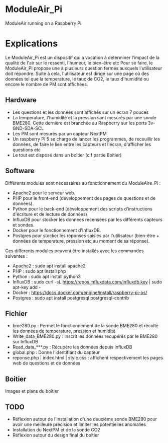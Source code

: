 # ModuleAir_Pi

ModuleAir running on a Raspberry Pi

# Explications

Le ModuleAir_Pi est un dispositif qui a vocation à déterminer l'impact de la qualité de l'air sur le ressenti, l'humeur, le bien-être etc
Pour se faire, le ModuleAir_PI propose une à plusieurs question fermés auxquels l'utilisateur doit répondre. Suite à cela, l'utilisateur est dirigé sur une page où des données tel que la temperature, le taux de CO2, le taux d'humidité ou encore le nombre de PM sont affichées. 

## Hardware

- Les questions et les données sont affichés sur un écran 7 pouces 
- La temperature, l'humidité et la pression sont mesurés par une sonde BME280. Cette dernière est branchée au Raspberry sur les ports 3v-GND-SDA-SCL
- Les PM sont mesurés par un capteur NextPM
- Un raspberry PI 5 se charge de lancer les programmes, de receuillir les données, de faire le lien entre les capteurs et l'écran, d'afficher les questions etc
- Le tout est disposé dans un boîtier (c.f partie Boitier)

## Software

Différents modules sont nécessaires au fonctionnement du ModuleAire_Pi : 
- Apache2 pour le serveur web.
- PHP pour le front-end (développement des pages de questions et de données). 
- Python pour le back-end (développement des scripts d'instructions d'écriture et de lecture de données)
- InfluxDB pour stocker les données recensées par les différents capteurs et sondes. 
- Docker pour le fonctionnement d'InfluxDB.
- Postgres pour stocker les réponses saisies par l'utilisateur (bien-être + données de temperature, pression etc au moment de sa réponse).

Ces differents modules peuvent être installés avec les commandes suivantes : 
- Apache2 : sudo apt install apache2
- PHP : sudo apt install php
- Python : sudo apt install python3
- InfluxDB : sudo curl -sL https://repos.influxdata.com/influxdb.key | sudo apt-key add -
- Docker : https://docs.docker.com/engine/install/raspberry-pi-os/
- Postgres : sudo apt install postgresql postgresql-contrib

## Fichier

- bme280.py : Permet le fonctionnement de la sonde BME280 et récolte les données de temperature, pression et humidité
- Write_data_BME280.py : Inscrit les données recupérés par le BME280 sur InfluxDB
- Read_data_***.py : Récupère les données depuis InfluxDB
- global.php : Donne l'identifiant du capteur
- reponse.php | index.html | style.css : affichent respectivement les pages web de questions et de données

## Boitier

Images et plans du boîtier

## TODO

- Réflexion autour de l'installation d'une deuxième sonde BME280 pour avoir une meilleure précision et limiter les potentielles anomalies
- Installation du NextPM et de la sonde CO2
- Réflexion autour du design final du boitier 